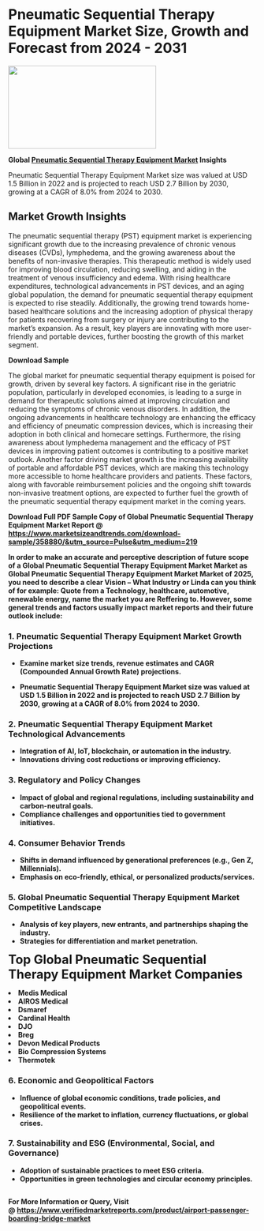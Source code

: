 <H1>Pneumatic Sequential Therapy Equipment Market Size, Growth and Forecast from 2024 - 2031</H1><img class="aligncenter size-medium wp-image-584254" src="https://thirdeyenews.in/wp-content/uploads/2024/09/Global-Market-Research-300x168.jpeg" alt="" width="300" height="168" /><p><strong>Global&nbsp;<a href="https://www.marketsizeandtrends.com/download-sample/358880/&amp;utm_source=Pulse&amp;utm_medium=219">Pneumatic Sequential Therapy Equipment Market</a> Insights</strong></p><p>Pneumatic Sequential Therapy Equipment Market size was valued at USD 1.5 Billion in 2022 and is projected to reach USD 2.7 Billion by 2030, growing at a CAGR of 8.0% from 2024 to 2030.</p><p><h2>Market Growth Insights</h2> <p>The pneumatic sequential therapy (PST) equipment market is experiencing significant growth due to the increasing prevalence of chronic venous diseases (CVDs), lymphedema, and the growing awareness about the benefits of non-invasive therapies. This therapeutic method is widely used for improving blood circulation, reducing swelling, and aiding in the treatment of venous insufficiency and edema. With rising healthcare expenditures, technological advancements in PST devices, and an aging global population, the demand for pneumatic sequential therapy equipment is expected to rise steadily. Additionally, the growing trend towards home-based healthcare solutions and the increasing adoption of physical therapy for patients recovering from surgery or injury are contributing to the market’s expansion. As a result, key players are innovating with more user-friendly and portable devices, further boosting the growth of this market segment.</p> <p><strong>Download Sample</strong></p> <p>The global market for pneumatic sequential therapy equipment is poised for growth, driven by several key factors. A significant rise in the geriatric population, particularly in developed economies, is leading to a surge in demand for therapeutic solutions aimed at improving circulation and reducing the symptoms of chronic venous disorders. In addition, the ongoing advancements in healthcare technology are enhancing the efficacy and efficiency of pneumatic compression devices, which is increasing their adoption in both clinical and homecare settings. Furthermore, the rising awareness about lymphedema management and the efficacy of PST devices in improving patient outcomes is contributing to a positive market outlook. Another factor driving market growth is the increasing availability of portable and affordable PST devices, which are making this technology more accessible to home healthcare providers and patients. These factors, along with favorable reimbursement policies and the ongoing shift towards non-invasive treatment options, are expected to further fuel the growth of the pneumatic sequential therapy equipment market in the coming years.</p> <p><strong></p><p><span class=""><strong>Download Full PDF Sample Copy of Global Pneumatic Sequential Therapy Equipment Market Report</strong> @ <a href="https://www.marketsizeandtrends.com/download-sample/358880/&amp;utm_source=Pulse&amp;utm_medium=219" target="_blank">https://www.marketsizeandtrends.com/download-sample/358880/&amp;utm_source=Pulse&amp;utm_medium=219</a></span></p><p>In order to make an accurate and perceptive description of future scope of a Global&nbsp;Pneumatic Sequential Therapy Equipment Market Market as Global&nbsp;Pneumatic Sequential Therapy Equipment Market Market of 2025, you need to describe a clear Vision &ndash; What Industry or Linda can you think of for example: Quote from a Technology, healthcare, automotive, renewable energy, name the market you are Reffering to. However, some general trends and factors usually impact market reports and their future outlook include:</p><h3>1.&nbsp;<strong>Pneumatic Sequential Therapy Equipment Market Growth Projections</strong></h3><ul><li>Examine market size trends, revenue estimates and CAGR (Compounded Annual Growth Rate) projections.</li><li><p>Pneumatic Sequential Therapy Equipment Market size was valued at USD 1.5 Billion in 2022 and is projected to reach USD 2.7 Billion by 2030, growing at a CAGR of 8.0% from 2024 to 2030.</p></li></ul><h3>2.&nbsp;<strong>Pneumatic Sequential Therapy Equipment Market Technological Advancements</strong></h3><ul><li>Integration of AI, IoT, blockchain, or automation in the industry.</li><li>Innovations driving cost reductions or improving efficiency.</li></ul><h3>3.&nbsp;<strong>Regulatory and Policy Changes</strong></h3><ul><li>Impact of global and regional regulations, including sustainability and carbon-neutral goals.</li><li>Compliance challenges and opportunities tied to government initiatives.</li></ul><h3>4.&nbsp;<strong>Consumer Behavior Trends</strong></h3><ul><li>Shifts in demand influenced by generational preferences (e.g., Gen Z, Millennials).</li><li>Emphasis on eco-friendly, ethical, or personalized products/services.</li></ul><h3>5.&nbsp;<strong>Global Pneumatic Sequential Therapy Equipment Market Competitive Landscape</strong></h3><ul><li>Analysis of key players, new entrants, and partnerships shaping the industry.</li><li>Strategies for differentiation and market penetration.</li></ul><p data-pm-slice="1 1 []"><span style="color: inherit; font-family: inherit; font-size: 25px;">Top Global Pneumatic Sequential Therapy Equipment Market Companies</span></p><div class="" data-test-id=""><p><li>Medis Medical</li><li> AIROS Medical</li><li> Dsmaref</li><li> Cardinal Health</li><li> DJO</li><li> Breg</li><li> Devon Medical Products</li><li> Bio Compression Systems</li><li> Thermotek</li></p></div><h3>6.&nbsp;<strong>Economic and Geopolitical Factors</strong></h3><ul><li>Influence of global economic conditions, trade policies, and geopolitical events.</li><li>Resilience of the market to inflation, currency fluctuations, or global crises.</li></ul><h3>7.&nbsp;<strong>Sustainability and ESG (Environmental, Social, and Governance)</strong></h3><ul><li>Adoption of sustainable practices to meet ESG criteria.</li><li>Opportunities in green technologies and circular economy principles.</li></ul><h2><strong style="font-size: 14px;">For More Information or Query, Visit @&nbsp;</strong><a style="background-color: #ffffff; font-size: 14px;" href="https://www.marketsizeandtrends.com/report/pneumatic-sequential-therapy-equipment-market/" target="_blank">https://www.verifiedmarketreports.com/product/airport-passenger-boarding-bridge-market</a></h2>

